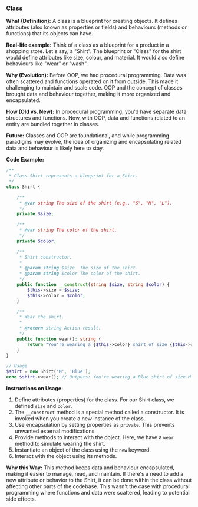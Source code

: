 ### Class

**What (Definition):** A class is a blueprint for creating objects. It defines attributes (also known as properties or fields) and behaviours (methods or functions) that its objects can have.

**Real-life example:** Think of a class as a blueprint for a product in a shopping store. Let's say, a "Shirt". The blueprint or "Class" for the shirt would define attributes like size, colour, and material. It would also define behaviours like "wear" or "wash".

**Why (Evolution):** Before OOP, we had procedural programming. Data was often scattered and functions operated on it from outside. This made it challenging to maintain and scale code. OOP and the concept of classes brought data and behaviour together, making it more organized and encapsulated.

**How (Old vs. New):** In procedural programming, you'd have separate data structures and functions. Now, with OOP, data and functions related to an entity are bundled together in classes.

**Future:** Classes and OOP are foundational, and while programming paradigms may evolve, the idea of organizing and encapsulating related data and behaviour is likely here to stay.

**Code Example:**

```php
/**
 * Class Shirt represents a blueprint for a Shirt.
 */
class Shirt {

    /**
     * @var string The size of the shirt (e.g., "S", "M", "L").
     */
    private $size;

    /**
     * @var string The color of the shirt.
     */
    private $color;

    /**
     * Shirt constructor.
     *
     * @param string $size  The size of the shirt.
     * @param string $color The color of the shirt.
     */
    public function __construct(string $size, string $color) {
        $this->size = $size;
        $this->color = $color;
    }

    /**
     * Wear the shirt.
     *
     * @return string Action result.
     */
    public function wear(): string {
        return "You're wearing a {$this->color} shirt of size {$this->size}.";
    }
}

// Usage
$shirt = new Shirt('M', 'Blue');
echo $shirt->wear(); // Outputs: You're wearing a Blue shirt of size M.
```

**Instructions on Usage:** 

1. Define attributes (properties) for the class. For our Shirt class, we defined `size` and `color`.
2. The `__construct` method is a special method called a constructor. It is invoked when you create a new instance of the class.
3. Use encapsulation by setting properties as `private`. This prevents unwanted external modifications.
4. Provide methods to interact with the object. Here, we have a `wear` method to simulate wearing the shirt.
5. Instantiate an object of the class using the `new` keyword.
6. Interact with the object using its methods.

**Why this Way:** This method keeps data and behaviour encapsulated, making it easier to manage, read, and maintain. If there's a need to add a new attribute or behavior to the Shirt, it can be done within the class without affecting other parts of the codebase. This wasn't the case with procedural programming where functions and data were scattered, leading to potential side effects.

